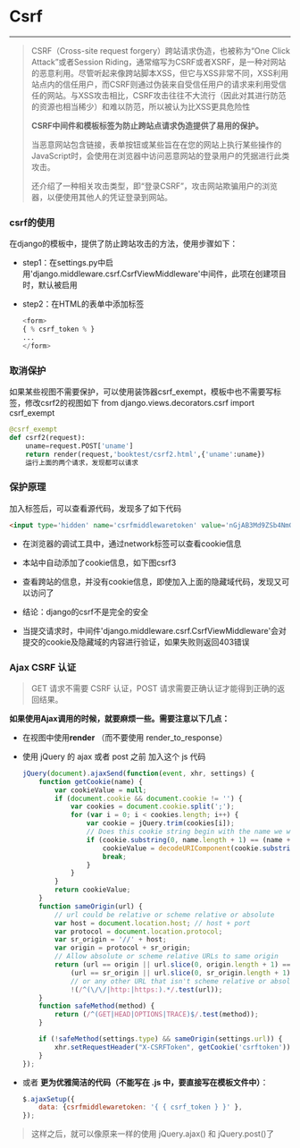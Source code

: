 Csrf
===

---

> CSRF（Cross-site request forgery）跨站请求伪造，也被称为“One Click Attack”或者Session Riding，通常缩写为CSRF或者XSRF，是一种对网站的恶意利用。尽管听起来像跨站脚本XSS，但它与XSS非常不同，XSS利用站点内的信任用户，而CSRF则通过伪装来自受信任用户的请求来利用受信任的网站。与XSS攻击相比，CSRF攻击往往不大流行（因此对其进行防范的资源也相当稀少）和难以防范，所以被认为比XSS更具危险性
> 
> **CSRF中间件和模板标签为防止跨站点请求伪造提供了易用的保护。**
> 
> 当恶意网站包含链接，表单按钮或某些旨在在您的网站上执行某些操作的JavaScript时，会使用在浏览器中访问恶意网站的登录用户的凭据进行此类攻击。
> 
> 还介绍了一种相关攻击类型，即“登录CSRF”，攻击网站欺骗用户的浏览器，以便使用其他人的凭证登录到网站。


### csrf的使用

在django的模板中，提供了防止跨站攻击的方法，使用步骤如下：

* step1：在settings.py中启用'django.middleware.csrf.CsrfViewMiddleware'中间件，此项在创建项目时，默认被启用

* step2：在HTML的表单中添加标签

    ```python
    <form>
    { % csrf_token % }
    ...
    </form>
    ```

### 取消保护

如果某些视图不需要保护，可以使用装饰器csrf_exempt，模板中也不需要写标签，修改csrf2的视图如下 from django.views.decorators.csrf import csrf_exempt

```python
@csrf_exempt 
def csrf2(request):
    uname=request.POST['uname'] 
    return render(request,'booktest/csrf2.html',{'uname':uname}) 
    运行上面的两个请求，发现都可以请求
```

### 保护原理

加入标签后，可以查看源代码，发现多了如下代码

```html
<input type='hidden' name='csrfmiddlewaretoken' value='nGjAB3Md9ZSb4NmG1sXDolPmh3bR2g59' />
```

* 在浏览器的调试工具中，通过network标签可以查看cookie信息

* 本站中自动添加了cookie信息，如下图csrf3

* 查看跨站的信息，并没有cookie信息，即使加入上面的隐藏域代码，发现又可以访问了

* 结论：django的csrf不是完全的安全

* 当提交请求时，中间件'django.middleware.csrf.CsrfViewMiddleware'会对提交的cookie及隐藏域的内容进行验证，如果失败则返回403错误


### Ajax CSRF 认证

> GET 请求不需要 CSRF 认证，POST 请求需要正确认证才能得到正确的返回结果。

**如果使用Ajax调用的时候，就要麻烦一些。需要注意以下几点：**

* 在视图中使用**render** （而不要使用 render_to_response）
* 使用 jQuery 的 ajax 或者 post 之前 加入这个 js 代码

    ```js
    jQuery(document).ajaxSend(function(event, xhr, settings) {
        function getCookie(name) {
            var cookieValue = null;
            if (document.cookie && document.cookie != '') {
                var cookies = document.cookie.split(';');
                for (var i = 0; i < cookies.length; i++) {
                    var cookie = jQuery.trim(cookies[i]);
                    // Does this cookie string begin with the name we want?
                    if (cookie.substring(0, name.length + 1) == (name + '=')) {
                        cookieValue = decodeURIComponent(cookie.substring(name.length + 1));
                        break;
                    }
                }
            }
            return cookieValue;
        }
        function sameOrigin(url) {
            // url could be relative or scheme relative or absolute
            var host = document.location.host; // host + port
            var protocol = document.location.protocol;
            var sr_origin = '//' + host;
            var origin = protocol + sr_origin;
            // Allow absolute or scheme relative URLs to same origin
            return (url == origin || url.slice(0, origin.length + 1) == origin + '/') ||
                (url == sr_origin || url.slice(0, sr_origin.length + 1) == sr_origin + '/') ||
                // or any other URL that isn't scheme relative or absolute i.e relative.
                !(/^(\/\/|http:|https:).*/.test(url));
        }
        function safeMethod(method) {
            return (/^(GET|HEAD|OPTIONS|TRACE)$/.test(method));
        }

        if (!safeMethod(settings.type) && sameOrigin(settings.url)) {
            xhr.setRequestHeader("X-CSRFToken", getCookie('csrftoken'));
        }
    });
    ```

* 或者 **更为优雅简洁的代码（不能写在 .js 中，要直接写在模板文件中）**：

    ```js
    $.ajaxSetup({
        data: {csrfmiddlewaretoken: '{ { csrf_token } }' },
    });
    ```

> 这样之后，就可以像原来一样的使用 jQuery.ajax() 和 jQuery.post()了